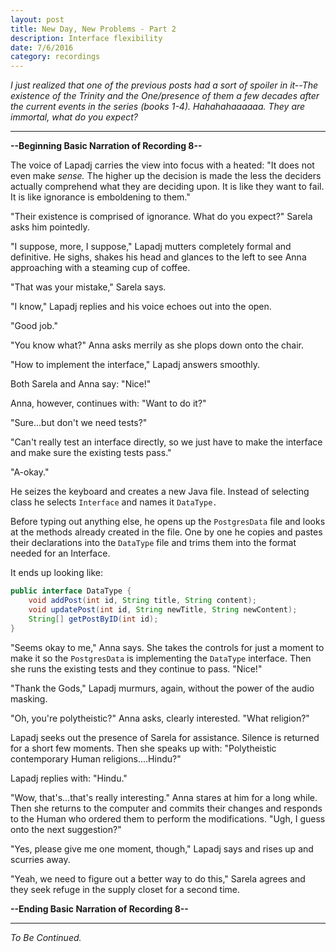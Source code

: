 ```yaml
---
layout: post
title: New Day, New Problems - Part 2
description: Interface flexibility
date: 7/6/2016
category: recordings
---
```


*I just realized that one of the previous posts had a sort of spoiler in it--The existence of the Trinity and the One/presence of them a few decades after the current events in the series (books 1-4). Hahahahaaaaaa. They are immortal, what do you expect?*

---

**--Beginning Basic Narration of Recording 8--**

The voice of Lapadj carries the view into focus with a heated: "It does not even make *sense.* The higher up the decision is made the less the deciders actually comprehend what they are deciding upon. It is like they want to fail. It is like ignorance is emboldening to them."

"Their existence is comprised of ignorance. What do you expect?" Sarela asks him pointedly.

"I suppose, more, I suppose," Lapadj mutters completely formal and definitive. He sighs, shakes his head and glances to the left to see Anna approaching with a steaming cup of coffee.

"That was your mistake," Sarela says.

"I know," Lapadj replies and his voice echoes out into the open.

"Good job."

"You know what?" Anna asks merrily as she plops down onto the chair.

"How to implement the interface," Lapadj answers smoothly.

Both Sarela and Anna say: "Nice!"

Anna, however, continues with: "Want to do it?"

"Sure...but don't we need tests?"

"Can't really test an interface directly, so we just have to make the interface and make sure the existing tests pass."

"A-okay."

He seizes the keyboard and creates a new Java file. Instead of selecting class he selects `Interface` and names it `DataType.`

Before typing out anything else, he opens up the `PostgresData` file and looks at the methods already created in the file. One by one he copies and pastes their declarations into the `DataType` file and trims them into the format needed for an Interface.

It ends up looking like:

```java
public interface DataType {
    void addPost(int id, String title, String content);
    void updatePost(int id, String newTitle, String newContent);
    String[] getPostByID(int id);
}
```

"Seems okay to me," Anna says. She takes the controls for just a moment to make it so the `PostgresData` is implementing the `DataType` interface. Then she runs the existing tests and they continue to pass. "Nice!"

"Thank the Gods," Lapadj murmurs, again, without the power of the audio masking.

"Oh, you're polytheistic?" Anna asks, clearly interested. "What religion?"

Lapadj seeks out the presence of Sarela for assistance. Silence is returned for a short few moments. Then she speaks up with: "Polytheistic contemporary Human religions....Hindu?"

Lapadj replies with: "Hindu."

"Wow, that's...that's really interesting." Anna stares at him for a long while. Then she returns to the computer and commits their changes and responds to the Human who ordered them to perform the modifications. "Ugh, I guess onto the next suggestion?"

"Yes, please give me one moment, though," Lapadj says and rises up and scurries away.

"Yeah, we need to figure out a better way to do this," Sarela agrees and they seek refuge in the supply closet for a second time.

**--Ending Basic Narration of Recording 8--**

---

*To Be Continued.*
